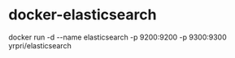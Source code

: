 docker-elasticsearch
====================

docker run -d --name elasticsearch -p 9200:9200 -p 9300:9300 yrpri/elasticsearch
